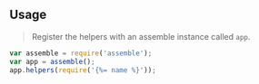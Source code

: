 ## Usage

> Register the helpers with an assemble instance called `app`.

```js
var assemble = require('assemble');
var app = assemble();
app.helpers(require('{%= name %}'));
```
